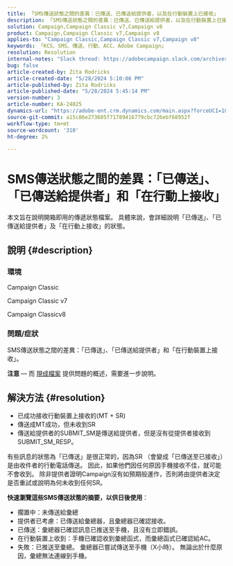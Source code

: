 ```yaml
---
title: 「SMS傳送狀態之間的差異：已傳送、已傳送給提供者，以及在行動裝置上已接收」
description: 「SMS傳送狀態之間的差異：已傳送、已傳送給提供者，以及在行動裝置上已接收」
solution: Campaign,Campaign Classic v7,Campaign v8
product: Campaign,Campaign Classic v7,Campaign v8
applies-to: "Campaign Classic,Campaign Classic v7,Campaign v8"
keywords: 「KCS、SMS、傳送、行動、ACC、Adobe Campaign」
resolution: Resolution
internal-notes: "Slack thread: https://adobecampaign.slack.com/archives/C05C0R93W07/p1711386392282549      Internal Wiki from R&D: https://wiki.corp.adobe.com/pages/viewpage.action?spaceKey=neolane&title=SMS+connector+protocol+and+settings"
bug: false
article-created-by: Zita Rodricks
article-created-date: "5/28/2024 5:10:06 PM"
article-published-by: Zita Rodricks
article-published-date: "5/28/2024 5:45:14 PM"
version-number: 3
article-number: KA-24025
dynamics-url: "https://adobe-ent.crm.dynamics.com/main.aspx?forceUCI=1&pagetype=entityrecord&etn=knowledgearticle&id=fb6d7b1b-151d-ef11-840a-000d3a372703"
source-git-commit: a15c86e273605f71789416779cbc726ebf68952f
workflow-type: tm+mt
source-wordcount: '310'
ht-degree: 2%

---
```


# SMS傳送狀態之間的差異：「已傳送」、「已傳送給提供者」和「在行動上接收」


本文旨在說明開箱即用的傳遞狀態檔案。 具體來說，會詳細說明「已傳送」、「已傳送給提供者」及「在行動上接收」的狀態。





## 說明 {#description}


### 環境

Campaign Classic

Campaign Classic v7

Campaign Classicv8

### 問題/症狀

SMS傳送狀態之間的差異：「已傳送」、「已傳送給提供者」和「在行動裝置上接收」。

<b>注意 </b> — 而 [現成檔案](https://experienceleague.adobe.com/en/docs/campaign-classic/using/sending-messages/monitoring-deliveries/delivery-statuses) 提供問題的概述，需要進一步說明。


## 解決方法 {#resolution}


- 已成功接收行動裝置上接收的(MT + SR)
- 傳送成MT成功，但未收到SR
- 傳送給提供者的SUBMIT_SM是傳送給提供者，但是沒有從提供者接收到SUBMIT_SM_RESP。


有些訊息的狀態為「已傳送」是很正常的，因為SR （會變成「已傳送至已接收」）是由收件者的行動電話傳送。 因此，如果他們因任何原因手機接收不佳，就可能不會收到。 除非提供者證明Campaign沒有如預期般運作，否則將由提供者決定是否重試或說明為何未收到任何SR。



<b>快速瀏覽這些SMS傳送狀態的摘要，以供日後使用</b>：

- 擱置中：未傳送給彙總
- 提供者已考慮：已傳送給彙總器，且彙總器已確認接收。
- 已傳送：彙總器已確認訊息已推送至手機，且沒有立即錯誤。
- 在行動裝置上收到：手機已確認收到彙總函式，而彙總函式已確認給AC。
- 失敗：已推送至彙總。 彙總器已嘗試傳送至手機（X小時）。 無論出於什麼原因，彙總無法連線到手機。

